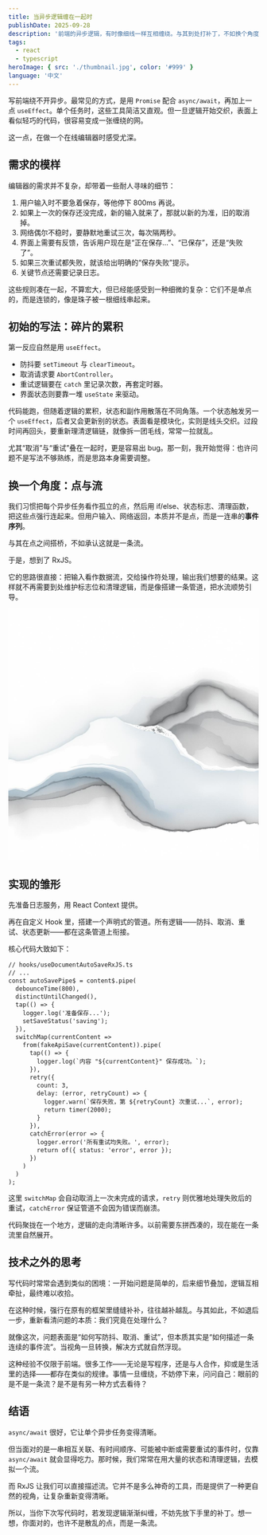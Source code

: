 ```yaml
---
title: 当异步逻辑缠在一起时
publishDate: 2025-09-28
description: '前端的异步逻辑，有时像细线一样互相缠绕。与其到处打补丁，不如换个角度，把它们看作一条流'
tags:
  - react
  - typescript
heroImage: { src: './thumbnail.jpg', color: '#999' }
language: '中文'
---
```



写前端绕不开异步。最常见的方式，是用 `Promise` 配合 `async/await`，再加上一点 `useEffect`。单个任务时，这些工具简洁又直观。但一旦逻辑开始交织，表面上看似轻巧的代码，很容易变成一张缠绕的网。

这一点，在做一个在线编辑器时感受尤深。

## 需求的模样

编辑器的需求并不复杂，却带着一些耐人寻味的细节：

1. 用户输入时不要急着保存，等他停下 800ms 再说。
2. 如果上一次的保存还没完成，新的输入就来了，那就以新的为准，旧的取消掉。
3. 网络偶尔不稳时，要静默地重试三次，每次隔两秒。
4. 界面上需要有反馈，告诉用户现在是“正在保存...”、“已保存”，还是“失败了”。
5. 如果三次重试都失败，就该给出明确的“保存失败”提示。
6. 关键节点还需要记录日志。

这些规则凑在一起，不算宏大，但已经能感受到一种细微的复杂：它们不是单点的，而是连锁的，像是珠子被一根细线串起来。

## 初始的写法：碎片的累积

第一反应自然是用 `useEffect`。

* 防抖要 `setTimeout` 与 `clearTimeout`。
* 取消请求要 `AbortController`。
* 重试逻辑要在 `catch` 里记录次数，再套定时器。
* 界面状态则要靠一堆 `useState` 来驱动。

代码能跑，但随着逻辑的累积，状态和副作用散落在不同角落。一个状态触发另一个 `useEffect`，后者又会更新别的状态。表面看是模块化，实则是线头交织。过段时间再回头，要重新理清逻辑链，就像拆一团毛线，常常一拉就乱。

尤其“取消”与“重试”叠在一起时，更是容易出 bug。那一刻，我开始觉得：也许问题不是写法不够熟练，而是思路本身需要调整。

## 换一个角度：点与流

我们习惯把每个异步任务看作孤立的点，然后用 if/else、状态标志、清理函数，把这些点强行连起来。但用户输入、网络返回，本质并不是点，而是一连串的**事件序列**。

与其在点之间搭桥，不如承认这就是一条流。

于是，想到了 RxJS。

它的思路很直接：把输入看作数据流，交给操作符处理，输出我们想要的结果。这样就不再需要到处维护标志位和清理逻辑，而是像搭建一条管道，把水流顺势引导。

![flowing lines](./Illustration.jpg)

## 实现的雏形

先准备日志服务，用 React Context 提供。

再在自定义 Hook 里，搭建一个声明式的管道。所有逻辑——防抖、取消、重试、状态更新——都在这条管道上衔接。

核心代码大致如下：

```tsx
// hooks/useDocumentAutoSaveRxJS.ts
// ...
const autoSavePipe$ = content$.pipe(
  debounceTime(800),
  distinctUntilChanged(),
  tap(() => {
    logger.log('准备保存...');
    setSaveStatus('saving');
  }),
  switchMap(currentContent =>
    from(fakeApiSave(currentContent)).pipe(
      tap(() => {
        logger.log(`内容 "${currentContent}" 保存成功。`);
      }),
      retry({
        count: 3,
        delay: (error, retryCount) => {
          logger.warn(`保存失败，第 ${retryCount} 次重试...`, error);
          return timer(2000);
        }
      }),
      catchError(error => {
        logger.error('所有重试均失败。', error);
        return of({ status: 'error', error });
      })
    )
  )
);
```

这里 `switchMap` 会自动取消上一次未完成的请求，`retry` 则优雅地处理失败后的重试，`catchError` 保证管道不会因为错误而崩溃。

代码聚拢在一个地方，逻辑的走向清晰许多。以前需要东拼西凑的，现在能在一条流里自然展开。

## 技术之外的思考

写代码时常常会遇到类似的困境：一开始问题是简单的，后来细节叠加，逻辑互相牵扯，最终难以收拾。

在这种时候，强行在原有的框架里缝缝补补，往往越补越乱。与其如此，不如退后一步，重新看清问题的本质：我们究竟在处理什么？

就像这次，问题表面是“如何写防抖、取消、重试”，但本质其实是“如何描述一条连续的事件流”。当视角一旦转换，解决方式就自然浮现。

这种经验不仅限于前端。很多工作——无论是写程序，还是与人合作，抑或是生活里的选择——都存在类似的规律。事情一旦缠绕，不妨停下来，问问自己：眼前的是不是一条流？是不是有另一种方式去看待？

## 结语

`async/await` 很好，它让单个异步任务变得清晰。

但当面对的是一串相互关联、有时间顺序、可能被中断或需要重试的事件时，仅靠 `async/await` 就会显得吃力。那时候，我们常常在用大量的状态和清理逻辑，去模拟一个流。

而 RxJS 让我们可以直接描述流。它并不是多么神奇的工具，而是提供了一种更自然的视角，让复杂重新变得清晰。

所以，当你下次写代码时，若发现逻辑渐渐纠缠，不妨先放下手里的补丁。想一想，你面对的，也许不是散乱的点，而是一条流。
